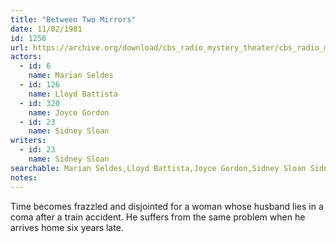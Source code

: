 ```yaml
---
title: "Between Two Mirrors"
date: 11/02/1981
id: 1256
url: https://archive.org/download/cbs_radio_mystery_theater/cbs_radio_mystery_theater-1251-1300.zip/cbs_radio_mystery_theater-1251-1300%2Fcbsrmt_1256_between_two_mirrors.mp3
actors:  
  - id: 6
    name: Marian Seldes  
  - id: 126
    name: Lloyd Battista  
  - id: 320
    name: Joyce Gordon  
  - id: 23
    name: Sidney Sloan
writers:  
  - id: 23
    name: Sidney Sloan
searchable: Marian Seldes,Lloyd Battista,Joyce Gordon,Sidney Sloan Sidney Sloan
notes:  
---
```

Time becomes frazzled and disjointed for a woman whose husband lies in a coma after a train accident. He suffers from the same problem when he arrives home six years late.